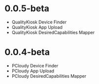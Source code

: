 # 0.0.5-beta
* QualityKiosk Device Finder
* QualityKiosk App Upload
* QualityKiosk DesiredCapabilities Mapper

# 0.0.4-beta
* PCloudy Device Finder
* PCloudy App Upload
* PCloudy DesiredCapabilities Mapper